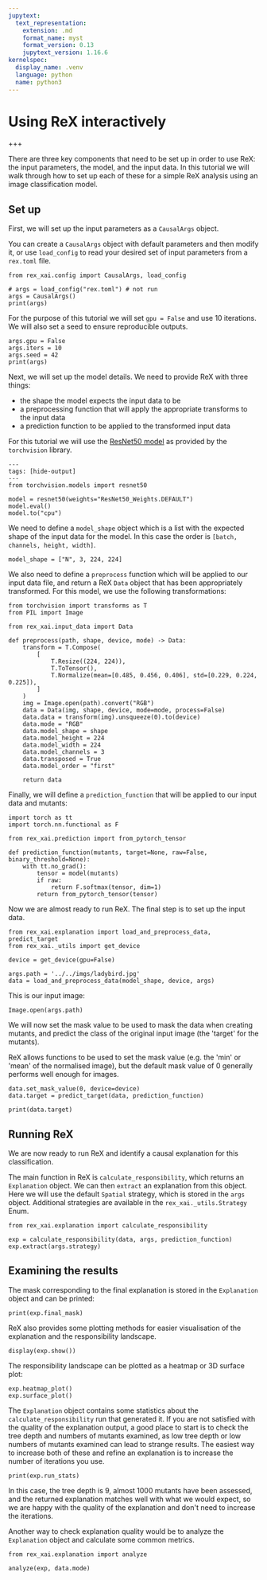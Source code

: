 ```yaml
---
jupytext:
  text_representation:
    extension: .md
    format_name: myst
    format_version: 0.13
    jupytext_version: 1.16.6
kernelspec:
  display_name: .venv
  language: python
  name: python3
---
```


# Using ReX interactively

+++

There are three key components that need to be set up in order to use ReX: the input parameters, the model, and the input data. In this tutorial we will walk through how to set up each of these for a simple ReX analysis using an image classification model.

## Set up

First, we will set up the input parameters as a `CausalArgs` object.

You can create a `CausalArgs` object with default parameters and then modify it, or use `load_config` to read your desired set of input parameters from a `rex.toml` file. 

```{code-cell} ipython3
from rex_xai.config import CausalArgs, load_config

# args = load_config("rex.toml") # not run
args = CausalArgs()
print(args)
```

For the purpose of this tutorial we will set `gpu = False` and use 10 iterations. We will also set a seed to ensure reproducible outputs.

```{code-cell} ipython3
args.gpu = False
args.iters = 10
args.seed = 42
print(args)
```

Next, we will set up the model details. We need to provide ReX with three things:

- the shape the model expects the input data to be
- a preprocessing function that will apply the appropriate transforms to the input data
- a prediction function to be applied to the transformed input data

For this tutorial we will use the [ResNet50 model](https://pytorch.org/vision/stable/models/generated/torchvision.models.resnet50.html#torchvision.models.resnet50) as provided by the `torchvision` library.

```{code-cell} ipython3
---
tags: [hide-output]
---
from torchvision.models import resnet50

model = resnet50(weights="ResNet50_Weights.DEFAULT")
model.eval()
model.to("cpu")
```

We need to define a `model_shape` object which is a list with the expected shape of the input data for the model. In this case the order is `[batch, channels, height, width]`.

```{code-cell} ipython3
model_shape = ["N", 3, 224, 224]
```

We also need to define a `preprocess` function which will be applied to our input data file, and return a ReX `Data` object that has been appropriately transformed. For this model, we use the following transformations:

```{code-cell} ipython3
from torchvision import transforms as T
from PIL import Image

from rex_xai.input_data import Data

def preprocess(path, shape, device, mode) -> Data:
    transform = T.Compose(
        [
            T.Resize((224, 224)),
            T.ToTensor(),
            T.Normalize(mean=[0.485, 0.456, 0.406], std=[0.229, 0.224, 0.225]),
        ]
    )
    img = Image.open(path).convert("RGB")
    data = Data(img, shape, device, mode=mode, process=False)
    data.data = transform(img).unsqueeze(0).to(device) 
    data.mode = "RGB"
    data.model_shape = shape
    data.model_height = 224
    data.model_width = 224
    data.model_channels = 3
    data.transposed = True
    data.model_order = "first"

    return data
```

Finally, we will define a `prediction_function` that will be applied to our input data and mutants:

```{code-cell} ipython3
import torch as tt
import torch.nn.functional as F

from rex_xai.prediction import from_pytorch_tensor

def prediction_function(mutants, target=None, raw=False, binary_threshold=None):
    with tt.no_grad():
        tensor = model(mutants)
        if raw:
            return F.softmax(tensor, dim=1)
        return from_pytorch_tensor(tensor)
```

Now we are almost ready to run ReX. The final step is to set up the input data.

```{code-cell} ipython3
from rex_xai.explanation import load_and_preprocess_data, predict_target
from rex_xai._utils import get_device

device = get_device(gpu=False)

args.path = '../../imgs/ladybird.jpg'
data = load_and_preprocess_data(model_shape, device, args)
```

This is our input image:

```{code-cell} ipython3
Image.open(args.path)
```

We will now set the mask value to be used to mask the data when creating mutants, and predict the class of the original input image (the 'target' for the mutants).

ReX allows functions to be used to set the mask value (e.g. the 'min' or 'mean' of the normalised image), but the default mask value of 0 generally performs well enough for images. 

```{code-cell} ipython3
data.set_mask_value(0, device=device)
data.target = predict_target(data, prediction_function)

print(data.target)
```

## Running ReX

We are now ready to run ReX and identify a causal explanation for this classification.

The main function in ReX is `calculate_responsibility`, which returns an `Explanation` object. We can then `extract` an explanation from this object. Here we will use the default `Spatial` strategy, which is stored in the `args` object. Additional strategies are available in the `rex_xai._utils.Strategy` Enum.

```{code-cell} ipython3
from rex_xai.explanation import calculate_responsibility

exp = calculate_responsibility(data, args, prediction_function)
exp.extract(args.strategy)
```

## Examining the results

The mask corresponding to the final explanation is stored in the `Explanation` object and can be printed:

```{code-cell} ipython3
print(exp.final_mask)
```

ReX also provides some plotting methods for easier visualisation of the explanation and the responsibility landscape. 

```{code-cell} ipython3
display(exp.show())
```

The responsibility landscape can be plotted as a heatmap or 3D surface plot:

```{code-cell} ipython3
exp.heatmap_plot()
exp.surface_plot()
```

The `Explanation` object contains some statistics about the `calculate_responsibility` run that generated it. If you are not satisfied with the quality of the explanation output, a good place to start is to check the tree depth and numbers of mutants examined, as low tree depth or low numbers of mutants examined can lead to strange results. The easiest way to increase both of these and refine an explanation is to increase the number of iterations you use. 

```{code-cell} ipython3
print(exp.run_stats)
```

In this case, the tree depth is 9, almost 1000 mutants have been assessed, and the returned explanation matches well with what we would expect, so we are happy with the quality of the explanation and don't need to increase the iterations.

Another way to check explanation quality would be to analyze the `Explanation` object and calculate some common metrics.

```{code-cell} ipython3
from rex_xai.explanation import analyze

analyze(exp, data.mode)
```
